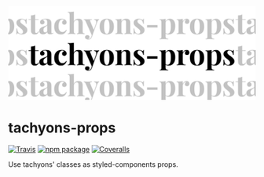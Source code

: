 <img align="center" src="./tachyonsProps.svg" alt="tachyons-props">

# tachyons-props

[![Travis][build-badge]][build]
[![npm package][npm-badge]][npm]
[![Coveralls][coveralls-badge]][coveralls]

Use tachyons' classes as styled-components props.

[build-badge]: https://img.shields.io/travis/user/repo/master.png?style=flat-square
[build]: https://travis-ci.org/user/repo

[npm-badge]: https://img.shields.io/npm/v/npm-package.png?style=flat-square
[npm]: https://www.npmjs.org/package/npm-package

[coveralls-badge]: https://img.shields.io/coveralls/user/repo/master.png?style=flat-square
[coveralls]: https://coveralls.io/github/user/repo
